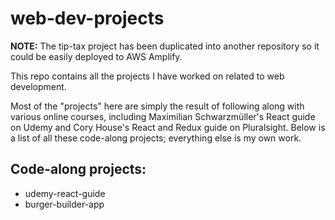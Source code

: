 # web-dev-projects

**NOTE:** The tip-tax project has been duplicated into another repository so it could be easily deployed to AWS Amplify.

This repo contains all the projects I have worked on related to web development.

Most of the "projects" here are simply the result of following along with various
online courses, including Maximilian Schwarzmüller's React guide on Udemy and
Cory House's React and Redux guide on Pluralsight. Below is a list of all these
code-along projects; everything else is my own work.

## Code-along projects:

- udemy-react-guide
- burger-builder-app
